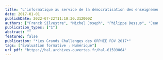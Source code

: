 ```yaml
---
title: "L'informatique au service de la démocratisation des enseignements fondés sur l'évaluation formative"
date: 2017-01-01
publishDate: 2022-07-22T11:10:30.312000Z
authors: ["Franck Silvestre", "Michel Joseph", "Philippe Dessus", "Jean-François Parmentier", "Lionel Poujet", "Issam Rebaï", "John Tranier"]
publication_types: ["1"]
abstract: ""
featured: false
publication: "*Les Grands Challenges des ORPHEE RDV 2017*"
tags: ["Évaluation formative ; Numérique"]
url_pdf: "https://hal.archives-ouvertes.fr/hal-01599064"
---
```


